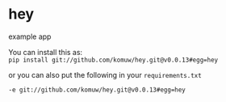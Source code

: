 # hey

example app

You can install this as:  
`pip install git://github.com/komuw/hey.git@v0.0.13#egg=hey`  

or you can also put the following in your `requirements.txt`  
```
-e git://github.com/komuw/hey.git@v0.0.13#egg=hey
```  
